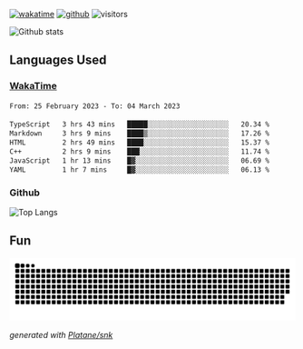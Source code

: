[![wakatime](https://wakatime.com/badge/user/82c377cd-a54c-404c-b7df-177b313ca539.svg)](https://wakatime.com/@82c377cd-a54c-404c-b7df-177b313ca539)
[![github](https://img.shields.io/github/followers/xinthose?logo=github&style=plastic)](https://github.com/alanhamlett?tab=followers)
![visitors](https://visitor-badge.glitch.me/badge?page_id=xinthose&left_color=green&right_color=red)

![Github stats](https://github-readme-stats.vercel.app/api?username=xinthose&show_icons=true&theme=radical&count_private=true)

## Languages Used

### [WakaTime](https://wakatime.com/)
<!--START_SECTION:waka-->

```text
From: 25 February 2023 - To: 04 March 2023

TypeScript   3 hrs 43 mins   █████░░░░░░░░░░░░░░░░░░░░   20.34 %
Markdown     3 hrs 9 mins    ████▒░░░░░░░░░░░░░░░░░░░░   17.26 %
HTML         2 hrs 49 mins   ████░░░░░░░░░░░░░░░░░░░░░   15.37 %
C++          2 hrs 9 mins    ███░░░░░░░░░░░░░░░░░░░░░░   11.74 %
JavaScript   1 hr 13 mins    █▓░░░░░░░░░░░░░░░░░░░░░░░   06.69 %
YAML         1 hr 7 mins     █▓░░░░░░░░░░░░░░░░░░░░░░░   06.13 %
```

<!--END_SECTION:waka-->

### Github

![Top Langs](https://github-readme-stats.vercel.app/api/top-langs/?username=xinthose)

## Fun
![github contribution grid snake animation](https://raw.githubusercontent.com/xinthose/xinthose/output/github-contribution-grid-snake.svg)

_generated with [Platane/snk](https://github.com/Platane/snk)_
